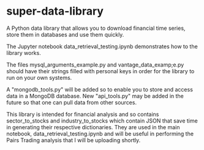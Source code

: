 # super-data-library
A Python data library that allows you to download financial time series, store them in databases and use them quickly.

The Jupyter notebook data_retrieval_testing.ipynb demonstrates how to the library works.

The files mysql_arguments_example.py and vantage_data_examp;e.py should have their strings filled with personal keys in order for the library to run on your own systems.

A "mongodb_tools.py" will be added so to enable you to store and access data in a MongoDB database.
New "api_tools.py" may be added in the future so that one can pull data from other sources.

This library is intended for financial analysis and so contains sector_to_stocks and industry_to_stocks which contain JSON that save time
in generating their respective dictionaries. They are used in the main notebook, data_retrieval_testing.ipynb and will be useful in
performing the Pairs Trading analysis that I will be uploading shortly.
